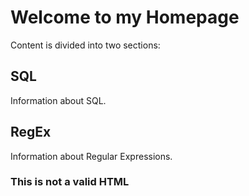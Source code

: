 <body>
  <H1>Welcome to my Homepage</H1>
  Content is divided into two sections:<br/>
  <h2>SQL</h2>
  Information about SQL.
  <h2>RegEx</h2>
  Information about Regular Expressions.
  <h3>This is not a valid HTML</h4>
</body>